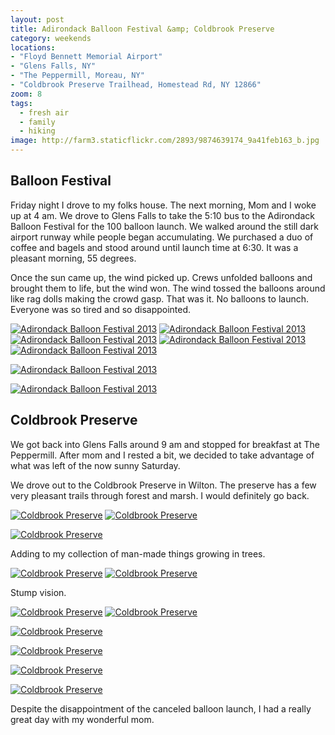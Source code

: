 ```yaml
---
layout: post
title: Adirondack Balloon Festival &amp; Coldbrook Preserve
category: weekends
locations:
- "Floyd Bennett Memorial Airport"
- "Glens Falls, NY"
- "The Peppermill, Moreau, NY"
- "Coldbrook Preserve Trailhead, Homestead Rd, NY 12866"
zoom: 8
tags: 
  - fresh air
  - family
  - hiking
image: http://farm3.staticflickr.com/2893/9874639174_9a41feb163_b.jpg
---
```


## Balloon Festival

Friday night I drove to my folks house. The next morning, Mom and I woke up at 4 am. We drove to Glens Falls to take the 5:10 bus to the Adirondack Balloon Festival for the 100 balloon launch. We walked around the still dark airport runway while people began accumulating. We purchased a duo of coffee and bagels and stood around until launch time at 6:30. It was a pleasant morning, 55 degrees. 

Once the sun came up, the wind picked up. Crews unfolded balloons and brought them to life, but the wind won. The wind tossed the balloons around like rag dolls making the crowd gasp. That was it. No balloons to launch. Everyone was so tired and so disappointed.

<a href="http://www.flickr.com/photos/91218249@N05/9874729963/" title="Adirondack Balloon Festival 2013 by katydecorah, on Flickr"><img src="http://farm6.staticflickr.com/5468/9874729963_c1bf932d8a_b.jpg" class="img-half" alt="Adirondack Balloon Festival 2013"></a>
<a href="http://www.flickr.com/photos/91218249@N05/9874631594/" title="Adirondack Balloon Festival 2013 by katydecorah, on Flickr"><img src="http://farm6.staticflickr.com/5461/9874631594_e10c10a2ce_b.jpg" class="img-half" alt="Adirondack Balloon Festival 2013"></a>
<a href="http://www.flickr.com/photos/91218249@N05/9874732873/" title="Adirondack Balloon Festival 2013 by katydecorah, on Flickr"><img src="http://farm3.staticflickr.com/2865/9874732873_b11b3703e4_b.jpg" class="img-half" alt="Adirondack Balloon Festival 2013"></a>
<a href="http://www.flickr.com/photos/91218249@N05/9874618285/" title="Adirondack Balloon Festival 2013 by katydecorah, on Flickr"><img src="http://farm3.staticflickr.com/2860/9874618285_70ef7cf2c8_b.jpg" class="img-half" alt="Adirondack Balloon Festival 2013"></a>
<a href="http://www.flickr.com/photos/91218249@N05/9874639174/" title="Adirondack Balloon Festival 2013 by katydecorah, on Flickr"><img src="http://farm3.staticflickr.com/2893/9874639174_9a41feb163_b.jpg" class="img-half" alt="Adirondack Balloon Festival 2013"></a>

<a href="http://www.flickr.com/photos/91218249@N05/9874643754/" title="Adirondack Balloon Festival 2013 by katydecorah, on Flickr"><img src="http://farm8.staticflickr.com/7333/9874643754_c1eeaaaedf_b.jpg" class="img-half" alt="Adirondack Balloon Festival 2013"></a>

<a href="http://www.flickr.com/photos/91218249@N05/9874735143/" title="Adirondack Balloon Festival 2013 by katydecorah, on Flickr"><img src="http://farm8.staticflickr.com/7348/9874735143_a26183f17d_b.jpg" class="pop-out" alt="Adirondack Balloon Festival 2013"></a>

## Coldbrook Preserve

We got back into Glens Falls around 9 am and stopped for breakfast at The Peppermill. After mom and I rested a bit, we decided to take advantage of what was left of the now sunny Saturday.

We drove out to the Coldbrook Preserve in Wilton. The preserve has a few very pleasant trails through forest and marsh. I would definitely go back.

<a href="http://www.flickr.com/photos/91218249@N05/9874611476/" title="Coldbrook Preserve by katydecorah, on Flickr"><img src="http://farm4.staticflickr.com/3813/9874611476_443e9c3ba3_b.jpg" class="img-half" alt="Coldbrook Preserve"></a>
<a href="http://www.flickr.com/photos/91218249@N05/9874647796/" title="Coldbrook Preserve by katydecorah, on Flickr"><img src="http://farm6.staticflickr.com/5473/9874647796_6d4e44aec8_b.jpg" class="img-half" alt="Coldbrook Preserve"></a>

<a href="http://www.flickr.com/photos/91218249@N05/9874640545/" title="Coldbrook Preserve by katydecorah, on Flickr"><img src="http://farm4.staticflickr.com/3681/9874640545_5b25026774_b.jpg" class="pop-out" alt="Coldbrook Preserve"></a>


Adding to my collection of man-made things growing in trees.

<a href="http://www.flickr.com/photos/91218249@N05/9874673106/" title="Coldbrook Preserve by katydecorah, on Flickr"><img src="http://farm4.staticflickr.com/3788/9874673106_b9b80d8bbd_b.jpg" class="img-half" alt="Coldbrook Preserve"></a>
<a href="http://www.flickr.com/photos/91218249@N05/9874666895/" title="Coldbrook Preserve by katydecorah, on Flickr"><img src="http://farm8.staticflickr.com/7328/9874666895_75041378ee_b.jpg" class="img-half" alt="Coldbrook Preserve"></a>

Stump vision.

<a href="http://www.flickr.com/photos/91218249@N05/9874792823/" title="Coldbrook Preserve by katydecorah, on Flickr"><img src="http://farm3.staticflickr.com/2831/9874792823_443ed738d8_b.jpg" class="img-half" alt="Coldbrook Preserve"></a>
<a href="http://www.flickr.com/photos/91218249@N05/9874687686/" title="Coldbrook Preserve by katydecorah, on Flickr"><img src="http://farm8.staticflickr.com/7421/9874687686_3386a87dd0_b.jpg" class="img-half" alt="Coldbrook Preserve"></a>

<a href="http://www.flickr.com/photos/91218249@N05/9874695376/" title="Coldbrook Preserve by katydecorah, on Flickr"><img src="http://farm4.staticflickr.com/3696/9874695376_bac284f5e8_b.jpg" class="pop-out" alt="Coldbrook Preserve"></a>


<a href="http://www.flickr.com/photos/91218249@N05/9874772413/" title="Coldbrook Preserve by katydecorah, on Flickr"><img src="http://farm6.staticflickr.com/5349/9874772413_1280f5f169_b.jpg" class="img-half" alt="Coldbrook Preserve"></a>

<a href="http://www.flickr.com/photos/91218249@N05/9874599525/" title="Coldbrook Preserve by katydecorah, on Flickr"><img src="http://farm8.staticflickr.com/7446/9874599525_9fd88d2085_b.jpg" class="img-half" alt="Coldbrook Preserve"></a>

<a href="http://www.flickr.com/photos/91218249@N05/9874686455/" title="Coldbrook Preserve by katydecorah, on Flickr"><img src="http://farm3.staticflickr.com/2872/9874686455_a98c1b1323_b.jpg" class="pop-out" alt="Coldbrook Preserve"></a>

Despite the disappointment of the canceled balloon launch, I had a really great day with my wonderful mom.

